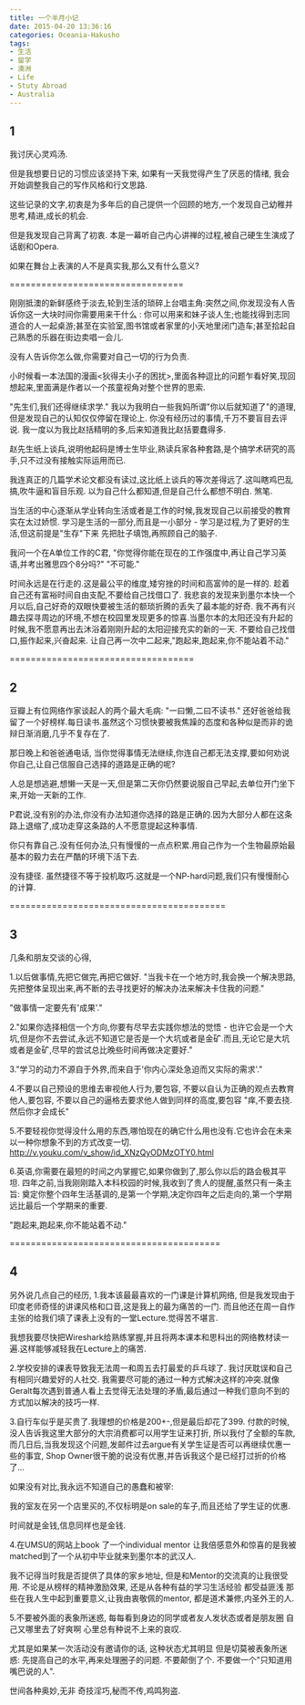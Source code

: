 ```yaml
---
title: 一个半月小记
date: 2015-04-20 13:36:16
categories: Oceania-Hakusho
tags: 
- 生活
- 留学
- 澳洲
- Life
- Stuty Abroad
- Australia
---
```


## 1

我讨厌心灵鸡汤.

但是我想要日记的习惯应该坚持下来,
如果有一天我觉得产生了厌恶的情绪,
我会开始调整我自己的写作风格和行文思路.

这些记录的文字,初衷是为多年后的自己提供一个回顾的地方,一个发现自己幼稚并思考,精进,成长的机会.

但是我发现自己背离了初衷.
本是一幕听自己内心讲禅的过程,被自己硬生生演成了话剧和Opera.

如果在舞台上表演的人不是真实我,那么又有什么意义?

=================================

刚刚抵澳的新鲜感终于淡去,轮到生活的琐碎上台唱主角:突然之间,你发现没有人告诉你这一大块时间你需要用来干什么 : 你可以用来和妹子谈人生;也能找得到志同道合的人一起桌游;甚至在实验室,图书馆或者家里的小天地里闭门造车;甚至拾起自己熟悉的乐器在街边卖唱一会儿.

没有人告诉你怎么做,你需要对自己一切的行为负责.

小时候看一本法国的漫画<狄得夫小子的困扰>,里面各种逗比的问题乍看好笑,现回想起来,里面满是作者以一个孩童视角对整个世界的思索.

"先生们,我们还得继续求学."
我以为我明白一些我妈所谓"你以后就知道了"的道理,但是发现自己的认知仅仅停留在理论上.
你没有经历过的事情,千万不要盲目去评说.
我一度以为我比赵括精明的多,后来知道我比赵括要蠢得多.

赵先生纸上谈兵,说明他起码是博士生毕业,熟读兵家各种套路,是个搞学术研究的高手,只不过没有接触实际运用而已.

我连真正的几篇学术论文都没有读过,这比纸上谈兵的等次差得远了.这叫瞎鸡巴乱搞,吹牛逼和盲目乐观.
以为自己什么都知道,但是自己什么都想不明白.
煞笔.

当生活的中心逐渐从学业转向生活或者是工作的时候,我发现自己以前接受的教育实在太过娇惯.
学习是生活的一部分,而且是一小部分 - 学习是过程,为了更好的生活,但这前提是"生存"下来
先把肚子填饱,再照顾自己的脑子.

我问一个在A单位工作的C君,
"你觉得你能在现在的工作强度中,再让自己学习英语,并考出雅思四个8分吗?"
"不可能."

时间永远是在行走的.这是最公平的维度,矮穷挫的时间和高富帅的是一样的.
趁着自己还有富裕时间自由支配,不要给自己找借口了.
我悲哀的发现来到墨尔本快一个月以后,自己好奇的双眼快要被生活的额琐折腾的丢失了最本能的好奇.
我不再有兴趣去探寻周边的环境,不想在校园里发现更多的惊喜.当墨尔本的太阳还没有升起的时候,我不愿意再出去沐浴着刚刚升起的太阳迎接充实的新的一天.
不要给自己找借口,振作起来,兴奋起来.
让自己再一次中二起来,"跑起来,跑起来,你不能站着不动."

===================================

## 2

豆瓣上有位网络作家谈起人的两个最大毛病:
"一曰懒,二曰不读书."
还好爸爸给我留了一个好榜样.每日读书.虽然这个习惯快要被我焦躁的态度和各种似是而非的诡辩日渐消磨,几乎不复存在了.

那日晚上和爸爸通电话,
当你觉得事情无法继续,你连自己都无法支撑,要如何劝说你自己,让自己信服自己选择的道路是正确的呢?

人总是想逃避,想懒一天是一天,但是第二天你仍然要说服自己早起,去单位开门坐下来,开始一天新的工作.

P君说,没有别的办法,你没有办法知道你选择的路是正确的.因为大部分人都在这条路上退缩了,成功走穿这条路的人不愿意提起这种事情.

你只有靠自己.没有任何办法,只有慢慢的一点点积累.用自己作为一个生物最原始最基本的毅力去在严酷的环境下活下去.

没有捷径.
虽然捷径不等于投机取巧.这就是一个NP-hard问题,我们只有慢慢耐心的计算.

=========================================

## 3

几条和朋友交谈的心得,

1.以后做事情,先把它做完,再把它做好.
"当我卡在一个地方时,我会换一个解决思路,先把整体呈现出来,再不断的去寻找更好的解决办法来解决卡住我的问题."

"做事情一定要先有'成果'."

2."如果你选择相信一个方向,你要有尽早去实践你想法的觉悟 - 也许它会是一个大坑,但是你不去尝试,永远不知道它是否是一个大坑或者是金矿.而且,无论它是大坑或者是金矿,尽早的尝试总比晚些时间再做决定要好."

3."学习的动力不源自于外界,而来自于'你内心深处急迫而又实际的需求'."

4.不要以自己预设的思维去审视他人行为,要包容,
不要以自认为正确的观点去教育他人,要包容,
不要以自己的逼格去要求他人做到同样的高度,要包容
"痒,不要去挠.然后你才会成长"

5.不要轻视你觉得没什么用的东西,哪怕现在的确它什么用也没有.它也许会在未来以一种你想象不到的方式改变一切.
http://v.youku.com/v_show/id_XNzQyODMzOTY0.html

6.英语,你需要在最短的时间之内掌握它,如果你做到了,那么你以后的路会极其平坦.
四年之前,当我刚刚踏入本科校园的时候,我收到了贵人的提醒,虽然只有一条主旨:
奠定你整个四年生活基调的,是第一个学期,决定你四年之后走向的,第一个学期远比最后一个学期来的重要.

"跑起来,跑起来,你不能站着不动."

========================================

## 4

另外说几点自己的经历,
1.我本该最最喜欢的一门课是计算机网络,
但是我发现由于印度老师奇怪的讲课风格和口音,这是我上的最为痛苦的一门.
而且他还在周一自作主张的给我们填了课表上没有的一堂Lecture.觉得苦不堪言.

我想我要尽快把Wireshark给熟练掌握,并且将两本课本和思科出的网络教材读一遍.这样能够减轻我在Lecture上的痛苦.

2.学校安排的课表导致我无法周一和周五去打最爱的乒乓球了.
我讨厌耽误和自己有相同兴趣爱好的人社交.
我需要尽可能的通过一种方式解决这样的冲突.就像Geralt每次遇到普通人看上去觉得无法处理的矛盾,最后通过一种我们意向不到的方式加以解决的技巧一样.

3.自行车似乎是买贵了.我理想的价格是200+-,但是最后却花了399.
付款的时候,没人告诉我这里大部分的大宗消费都可以用学生证来打折,
所以我付了全额的车款,
而几日后,当我发现这个问题,发邮件过去argue有关学生证是否可以再继续优惠一些的事宜,
Shop Owner很干脆的说没有优惠,并告诉我这个是已经打过折的价格了...

如果没有对比,我永远不知道自己的愚蠢和被宰:

我的室友在另一个店里买的,不仅标明是on sale的车子,而且还给了学生证的优惠.

时间就是金钱,信息同样也是金钱.

4.在UMSU的网站上book 了一个individual mentor
让我倍感意外和惊喜的是我被matched到了一个从初中毕业就来到墨尔本的武汉人.

我不记得当时我是否提供了具体的家乡地址,
但是和Mentor的交流真的让我很受用.
不论是从榜样的精神激励效果,
还是从各种有益的学习生活经验
都受益匪浅
那些在我人生中起到重要意义,让我由衷敬佩的mentor,
都是道术兼修,内圣外王的人.

5.不要被外面的表象所迷惑,
每每看到身边的同学或者友人发状态或者是朋友圈
自己又哪里去了好爽啊
心里总有种说不上来的哀叹.

尤其是如果某一次活动没有邀请你的话,
这种状态尤其明显
但是切莫被表象所迷惑:
先提高自己的水平,再来处理圈子的问题.
不要颠倒了个.
不要做一个"只知道用嘴巴说的人".

世间各种奥妙,无非
奇技淫巧,秘而不传,鸡鸣狗盗.


